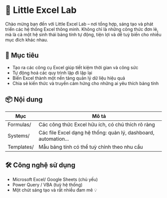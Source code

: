 # 🧪 Little Excel Lab
Chào mừng bạn đến với Little Excel Lab – nơi tổng hợp, sáng tạo và phát triển các hệ thống Excel thông minh. Không chỉ là những công thức đơn lẻ, mà là cả một hệ sinh thái bảng tính tự động, tiện lợi và dễ tuỳ biến cho nhiều mục đích khác nhau.

## 🚀 Mục tiêu
- Tạo ra các công cụ Excel giúp tiết kiệm thời gian và công sức
- Tự động hoá các quy trình lặp đi lặp lại
- Biến Excel thành một nền tảng quản lý dữ liệu hiệu quả
- Chia sẻ kiến thức và truyền cảm hứng cho những ai yêu thích bảng tính

## 📦 Nội dung
| Mục | Mô tả |
|---|----|
| Formulas/ | Các công thức Excel hữu ích, có chú thích rõ ràng |
| Systems/ | Các file Excel dạng hệ thống: quản lý, dashboard, automation... |
| Templates/  | Mẫu bảng tính có thể tuỳ chỉnh theo nhu cầu |


## 🛠 Công nghệ sử dụng
- Microsoft Excel/ Google Sheets (chủ yếu)
- Power Query / VBA (tuỳ hệ thống)
- Một chút sáng tạo và rất nhiều đam mê 💡
